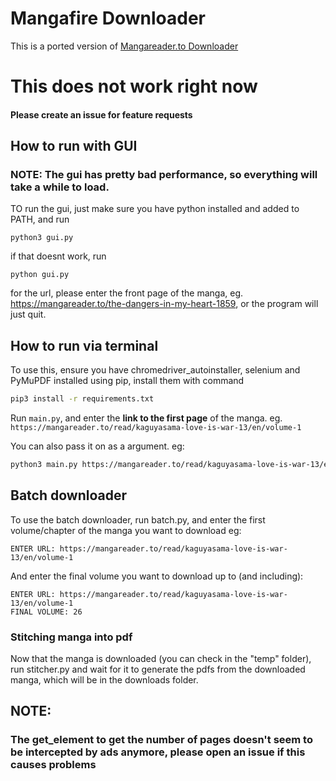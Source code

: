 # Mangafire Downloader

This is a ported version of [Mangareader.to Downloader](https://github.com/1s0n/Mangareader-Downloader-v2/)

# This does not work right now
#### Please create an issue for feature requests
## How to run with GUI
### NOTE: The gui has pretty bad performance, so everything will take a while to load.
TO run the gui, just make sure you have python installed and added to PATH, and run 
```
python3 gui.py
```
if that doesnt work, run
```
python gui.py
```
for the url, please enter the front page of the manga, eg. https://mangareader.to/the-dangers-in-my-heart-1859, or the program will just quit.


## How to run via terminal
To use this, ensure you have chromedriver_autoinstaller, selenium and PyMuPDF installed using pip, install them with command
```bash
pip3 install -r requirements.txt
```
Run ```main.py```, and enter the __link to the first page__ of the manga. eg. ```https://mangareader.to/read/kaguyasama-love-is-war-13/en/volume-1```

You can also pass it on as a argument. eg:
```bash
python3 main.py https://mangareader.to/read/kaguyasama-love-is-war-13/en/volume-1
```

## Batch downloader
To use the batch downloader, run batch.py, and enter the first volume/chapter of the manga you want to download
eg:
```
ENTER URL: https://mangareader.to/read/kaguyasama-love-is-war-13/en/volume-1
```
And enter the final volume you want to download up to (and including):
```
ENTER URL: https://mangareader.to/read/kaguyasama-love-is-war-13/en/volume-1
FINAL VOLUME: 26
```


### Stitching manga into pdf
Now that the manga is downloaded (you can check in the "temp" folder), run stitcher.py and wait for it to generate the pdfs from the downloaded manga, which will be in the downloads folder. 

## NOTE: 
### The get_element to get the number of pages doesn't seem to be intercepted by ads anymore, please open an issue if this causes problems
